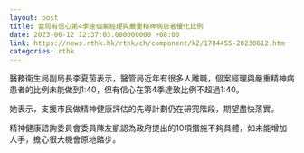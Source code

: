 ```yaml
---
layout: post
title: 當局有信心第4季達個案經理與嚴重精神病患者優化比例
date: 2023-06-12 12:37:03.000000000 +08:00
link: https://news.rthk.hk/rthk/ch/component/k2/1704455-20230612.htm
categories: rthk
---
```


醫務衞生局副局長李夏茵表示，醫管局近年有很多人離職，個案經理與嚴重精神病患者的比例未能做到1:40，但有信心在第4季達致比例不超過1:40。 

她表示，支援市民做精神健康評估的先導計劃仍在研究階段，期望盡快落實。

精神健康諮詢委員會委員陳友凱認為政府提出的10項措施不夠具體，如未能增加人手，擔心很大機會原地踏步。
